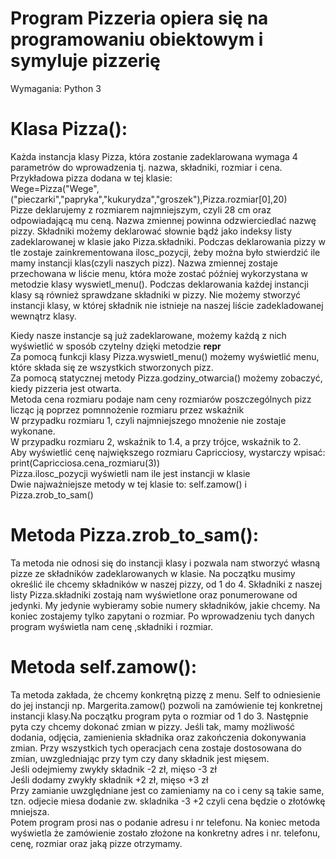 # Program Pizzeria opiera się na programowaniu obiektowym i symyluje pizzerię

Wymagania: Python 3

# Klasa Pizza():
Każda instancja klasy Pizza, która zostanie zadeklarowana wymaga 4 parametrów do wprowadzenia tj. nazwa, składniki, rozmiar i cena.<br>
Przykładowa pizza dodana w tej klasie:<br>
Wege=Pizza("Wege",("pieczarki","papryka","kukurydza","groszek"),Pizza.rozmiar[0],20)<br>
Pizze deklarujemy z rozmiarem najmniejszym, czyli 28 cm oraz odpowiadającą mu ceną. Nazwa zmiennej powinna odzwierciedlać nazwę pizzy.
Składniki możemy deklarować słownie bądź jako indeksy listy zadeklarowanej w klasie jako Pizza.składniki.
Podczas deklarowania pizzy w tle zostaje zainkrementowana ilosc_pozycji, żeby można było stwierdzić ile mamy instancji klas(czyli naszych pizz).
Nazwa zmiennej zostaje przechowana w liście menu, która może zostać później wykorzystana w metodzie klasy wyswietl_menu().
Podczas deklarowania każdej instancji klasy są również sprawdzane składniki w pizzy. Nie możemy stworzyć instancji klasy, w której
składnik nie istnieje na naszej liście zadekladowanej wewnątrz klasy.

Kiedy nasze instancje są już zadeklarowane, możemy każdą z nich wyświetlić w sposób czytelny dzięki metodzie __repr__<br>
Za pomocą funkcji klasy Pizza.wyswietl_menu() możemy wyświetlić menu, które składa się ze wszystkich stworzonych pizz.<br>
Za pomocą statycznej metody Pizza.godziny_otwarcia() możemy zobaczyć, kiedy pizzeria jest otwarta.<br>
Metoda cena rozmiaru podaje nam ceny rozmiarów poszczególnych pizz licząc ją poprzez pomnnożenie rozmiaru przez wskaźnik<br>
W przypadku rozmiaru 1, czyli najmniejszego mnożenie nie zostaje wykonane.<br>
W przypadku rozmiaru 2, wskaźnik to 1.4, a przy trójce, wskaźnik to 2.<br>
Aby wyświetlić cenę największego rozmiaru Capricciosy, wystarczy wpisać: print(Capricciosa.cena_rozmiaru(3))<br>
Pizza.ilosc_pozycji wyświetli nam ile jest instancji w klasie<br>
Dwie najważniejsze metody w tej klasie to: self.zamow() i Pizza.zrob_to_sam()


# Metoda Pizza.zrob_to_sam():
Ta metoda nie odnosi się do instancji klasy i pozwala nam stworzyć własną pizze ze składników zadeklarowanych w klasie.
Na początku musimy określić ile chcemy składników w naszej pizzy, od 1 do 4.
Składniki z naszej listy Pizza.składniki zostają nam wyświetlone oraz ponumerowane od jedynki. My jedynie wybieramy sobie numery składników, jakie
chcemy. Na koniec zostajemy tylko zapytani o rozmiar. Po wprowadzeniu tych danych program wyświetla nam cenę ,składniki i rozmiar.


# Metoda self.zamow():
Ta metoda zakłada, że chcemy konkrętną pizzę z menu.   Self to odniesienie do jej instancji np. Margerita.zamow() pozwoli na zamówienie tej konkretnej
instancji klasy.Na początku program pyta o rozmiar od 1 do 3. Następnie pyta czy chcemy dokonać zmian w pizzy.
Jeśli tak, mamy możliwość dodania, odjęcia, zamienienia składnika oraz zakończenia dokonywania zmian.
Przy wszystkich tych operacjach cena zostaje dostosowana do zmian, uwzgledniając przy tym czy dany składnik jest mięsem.<br>
Jeśli odejmiemy zwykły składnik -2 zł, mięso -3 zł<br>
Jeśli dodamy zwykły składnik +2 zł, mięso +3 zł<br>
Przy zamianie uwzględniane jest co zamieniamy na co i ceny są takie same, tzn. odjecie miesa dodanie zw. skladnika -3 +2 czyli cena będzie o złotówkę mniejsza.<br>
Potem program prosi nas o podanie adresu i nr telefonu. Na koniec metoda wyświetla że zamówienie zostało złożone na konkretny adres i nr. telefonu, cenę,
rozmiar oraz jaką pizze otrzymamy.

